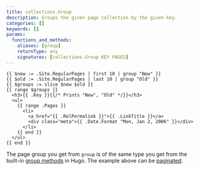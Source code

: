 ```yaml
---
title: collections.Group
description: Groups the given page collection by the given key.
categories: []
keywords: []
params:
  functions_and_methods:
    aliases: [group]
    returnType: any
    signatures: [collections.Group KEY PAGES]
---
```


```go-html-template
{{ $new := .Site.RegularPages | first 10 | group "New" }}
{{ $old := .Site.RegularPages | last 10 | group "Old" }}
{{ $groups := slice $new $old }}
{{ range $groups }}
  <h3>{{ .Key }}{{/* Prints "New", "Old" */}}</h3>
  <ul>
    {{ range .Pages }}
      <li>
        <a href="{{ .RelPermalink }}">{{ .LinkTitle }}</a>
        <div class="meta">{{ .Date.Format "Mon, Jan 2, 2006" }}</div>
      </li>
    {{ end }}
  </ul>
{{ end }}
```

The page group you get from `group` is of the same type you get from the built-in [group methods](/docs/reference/quick-reference/page-collections/#group) in Hugo. The example above can be [paginated](/docs/concepts/pagination/).
